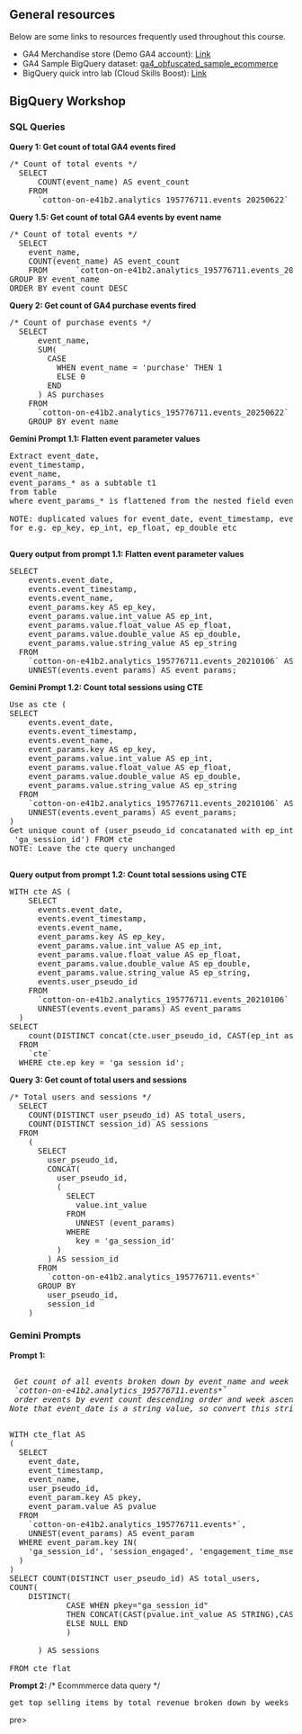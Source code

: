 <h2>General resources</h2>
<p>Below are some links to resources frequently used throughout this course.</p>
<ul>
<li>
GA4 Merchandise store (Demo GA4 account): 
<a target="_blank" href="https://analytics.google.com/analytics/web/?utm_source=demoaccount&utm_medium=demoaccount&utm_campaign=demoaccount#/p213025502/reports/intelligenthome">Link</a>
</li>
<li>
GA4 Sample BigQuery dataset: <a target="_blank" href="https://console.cloud.google.com/bigquery?p=bigquery-public-data&d=ga4_obfuscated_sample_ecommerce&t=events_20210131&page=table" >
  ga4_obfuscated_sample_ecommerce
</a>
</li>
<li>
BigQuery quick intro lab (Cloud Skills Boost): <a target="_blank" href="https://www.cloudskillsboost.google/focuses/1145?catalog_rank=%7B%22rank%22%3A10%2C%22num_filters%22%3A0%2C%22has_search%22%3Atrue%7D&parent=catalog&search_id=33376315" >
  Link
</a>

  
</ul>

<h2>BigQuery Workshop</h2>
<h3>SQL Queries</h3>
<strong>Query 1: Get count of total GA4 events fired </strong>


<pre>
/* Count of total events */
  SELECT
      COUNT(event_name) AS event_count
    FROM
      `cotton-on-e41b2.analytics_195776711.events_20250622`
</pre>
<strong>Query 1.5: Get count of total GA4 events by event name </strong>


<pre>
/* Count of total events */
  SELECT
    event_name,
    COUNT(event_name) AS event_count
    FROM      `cotton-on-e41b2.analytics_195776711.events_20250622`
GROUP BY event_name
ORDER BY event_count DESC
</pre>
<strong>Query 2: Get count of GA4 purchase events fired </strong>


<pre>
/* Count of purchase events */
  SELECT
      event_name,
      SUM(
        CASE
          WHEN event_name = 'purchase' THEN 1
          ELSE 0
        END
      ) AS purchases
    FROM
      `cotton-on-e41b2.analytics_195776711.events_20250622`
    GROUP BY event_name
</pre>
<strong>Gemini Prompt 1.1: Flatten event parameter values </strong>
<pre>
Extract event_date, 
event_timestamp, 
event_name, 
event_params_* as a subtable t1 
from table
where event_params_* is flattened from the nested field event_params

NOTE: duplicated values for event_date, event_timestamp, event_name are allowed in the rows for t1, also create columns for each event_params nested value 
for e.g. ep_key, ep_int, ep_float, ep_double etc

</pre>
<strong>Query output from prompt 1.1: Flatten event parameter values </strong>
<pre>
SELECT
    events.event_date,
    events.event_timestamp,
    events.event_name,
    event_params.key AS ep_key,
    event_params.value.int_value AS ep_int,
    event_params.value.float_value AS ep_float,
    event_params.value.double_value AS ep_double,
    event_params.value.string_value AS ep_string
  FROM
    `cotton-on-e41b2.analytics_195776711.events_20210106` AS events,
    UNNEST(events.event_params) AS event_params;
</pre>


<strong>Gemini Prompt 1.2: Count total sessions using CTE </strong>
<pre>
Use as cte (
SELECT
    events.event_date,
    events.event_timestamp,
    events.event_name,
    event_params.key AS ep_key,
    event_params.value.int_value AS ep_int,
    event_params.value.float_value AS ep_float,
    event_params.value.double_value AS ep_double,
    event_params.value.string_value AS ep_string
  FROM
    `cotton-on-e41b2.analytics_195776711.events_20210106` AS events,
    UNNEST(events.event_params) AS event_params;
) 
Get unique count of (user_pseudo_id concatanated with ep_int, WHEN ep_key =
 'ga_session_id') FROM cte
NOTE: Leave the cte query unchanged 

</pre>
<strong>Query output from prompt 1.2: Count total sessions using CTE </strong>
<pre>
WITH cte AS (
    SELECT
      events.event_date,
      events.event_timestamp,
      events.event_name,
      event_params.key AS ep_key,
      event_params.value.int_value AS ep_int,
      event_params.value.float_value AS ep_float,
      event_params.value.double_value AS ep_double,
      event_params.value.string_value AS ep_string,
      events.user_pseudo_id
    FROM
      `cotton-on-e41b2.analytics_195776711.events_20210106` AS events,
      UNNEST(events.event_params) AS event_params
  )
SELECT
    count(DISTINCT concat(cte.user_pseudo_id, CAST(ep_int as STRING)))
  FROM
    `cte`
  WHERE cte.ep_key = 'ga_session_id';
</pre>



<strong>Query 3: Get count of total users and sessions  </strong>


<pre>
/* Total users and sessions */
  SELECT
    COUNT(DISTINCT user_pseudo_id) AS total_users,
    COUNT(DISTINCT session_id) AS sessions
  FROM
    (
      SELECT
        user_pseudo_id,
        CONCAT(
          user_pseudo_id,
          (
            SELECT
              value.int_value
            FROM
              UNNEST (event_params)
            WHERE
              key = 'ga_session_id'
          )
        ) AS session_id
      FROM
        `cotton-on-e41b2.analytics_195776711.events*`
      GROUP BY
        user_pseudo_id,
        session_id
    )
</pre>

<h3>Gemini Prompts</h3>
<strong>Prompt 1: </strong>
<pre>
<i>
 Get count of all events broken down by event_name and week (from event_date) from table:
 `cotton-on-e41b2.analytics_195776711.events*`
 order events by event count descending order and week ascending order. 
Note that event_date is a string value, so convert this string to a date format with PARSE_DATE before extracting the week
  </i>
</pre>

<pre>
WITH cte_flat AS
(
  SELECT
    event_date,
    event_timestamp,
    event_name,
    user_pseudo_id,
    event_param.key AS pkey,
    event_param.value AS pvalue
  FROM
    `cotton-on-e41b2.analytics_195776711.events*`,
    UNNEST(event_params) AS event_param
  WHERE event_param.key IN(
    'ga_session_id', 'session_engaged', 'engagement_time_msec', 'ga_session_number'
  )
)
SELECT COUNT(DISTINCT user_pseudo_id) AS total_users,
COUNT(
    DISTINCT(
            CASE WHEN pkey="ga_session_id"
            THEN CONCAT(CAST(pvalue.int_value AS STRING),CAST(user_pseudo_id AS STRING))
            ELSE NULL END 
            )

      ) AS sessions

FROM cte_flat 
</pre>
<strong>Prompt 2: </strong>
/* Ecommmerce data query */
<pre>
get top selling items by total revenue broken down by weeks sorted by revenue descending
</pre>pre>

